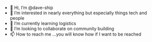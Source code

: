 - 👋 Hi, I’m @dave-ship
- 👀 I’m interested in nearly everything but especially things tech and people
- 🌱 I’m currently learning logistics
- 💞️ I’m looking to collaborate on community building
- 📫 How to reach me ...you will know how if I want to be reached

<!---
dave-ship/dave-ship is a ✨ special ✨ repository because its `README.md` (this file) appears on your GitHub profile.
You can click the Preview link to take a look at your changes.
--->
